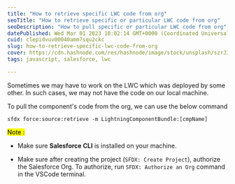 ```yaml
---
title: "How to retrieve specific LWC code from org"
seoTitle: "How to retrieve specific or particular LWC code from org"
seoDescription: "How to pull specific or particular LWC code from org"
datePublished: Wed Mar 01 2023 10:02:14 GMT+0000 (Coordinated Universal Time)
cuid: clepidvuv00040amm7squ2ckc
slug: how-to-retrieve-specific-lwc-code-from-org
cover: https://cdn.hashnode.com/res/hashnode/image/stock/unsplash/szrJ3wjzOMg/upload/66223f619ae108dcdd86580b6c9f4c60.jpeg
tags: javascript, salesforce, lwc

---
```


Sometimes we may have to work on the LWC which was deployed by some other. In such cases, we may not have the code on our local machine.

To pull the component's code from the org, we can use the below command

```plaintext
sfdx force:source:retrieve -m LightningComponentBundle:[cmpName]
```

<mark>Note :</mark>

* Make sure **Salesforce CLI** is installed on your machine.
    
* Make sure after creating the project (`SFDX: Create Project`), authorize the Salesforce Org. To authorize, run `SFDX: Authorize an Org` command in the VSCode terminal.